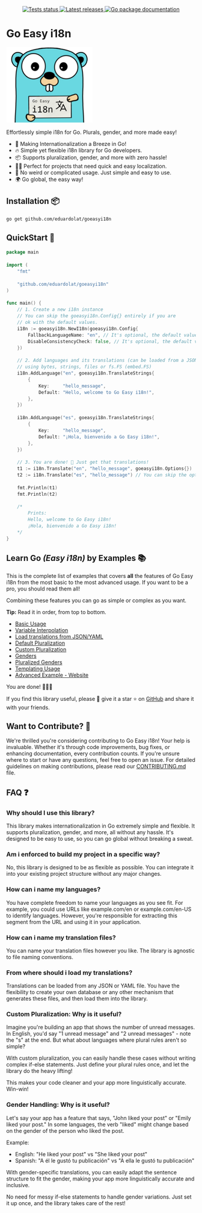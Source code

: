 <p align="center">
	<a href="https://github.com/eduardolat/goeasyi18n/actions" target="_blank" rel="noopener">
		<img src="https://github.com/eduardolat/goeasyi18n/actions/workflows/test.yml/badge.svg" alt="Tests status" />
	</a>
	<a href="https://github.com/eduardolat/goeasyi18n/releases" target="_blank" rel="noopener">
		<img src="https://img.shields.io/github/release/eduardolat/goeasyi18n.svg" alt="Latest releases" />
	</a>
	<a href="https://pkg.go.dev/github.com/eduardolat/goeasyi18n" target="_blank" rel="noopener">
		<img src="https://godoc.org/github.com/ganigeorgiev/fexpr?status.svg" alt="Go package documentation" />
	</a>
</p>

# Go Easy i18n

<img src="./assets/i18n-gopher.png" alt="Go Easy i18n" style="height: 200px;"/>

<br/>

Effortlessly simple i18n for Go. Plurals, gender, and more made easy!

- 🚀 Making Internationalization a Breeze in Go!
- 🔥 Simple yet flexible i18n library for Go developers.
- 📦 Supports pluralization, gender, and more with zero hassle!
- 👩‍💻 Perfect for projects that need quick and easy localization.
- 🚫 No weird or complicated usage. Just simple and easy to use.
- 🌍 Go global, the easy way!

## Installation 📦

```bash
go get github.com/eduardolat/goeasyi18n
```

## QuickStart 🚀

```go
package main

import (
	"fmt"

	"github.com/eduardolat/goeasyi18n"
)

func main() {
	// 1. Create a new i18n instance
	// You can skip the goeasyi18n.Config{} entirely if you are
	// ok with the default values.
	i18n := goeasyi18n.NewI18n(goeasyi18n.Config{
		FallbackLanguageName: "en", // It's optional, the default value is "en"
		DisableConsistencyCheck: false, // It's optional, the default value is false
	})

	// 2. Add languages and its translations (can be loaded from a JSON/YAML file)
	// using bytes, strings, files or fs.FS (embed.FS)
	i18n.AddLanguage("en", goeasyi18n.TranslateStrings{
		{
			Key:     "hello_message",
			Default: "Hello, welcome to Go Easy i18n!",
		},
	})

	i18n.AddLanguage("es", goeasyi18n.TranslateStrings{
		{
			Key:     "hello_message",
			Default: "¡Hola, bienvenido a Go Easy i18n!",
		},
	})

	// 3. You are done! 🎉 Just get that translations!
	t1 := i18n.Translate("en", "hello_message", goeasyi18n.Options{})
	t2 := i18n.Translate("es", "hello_message") // You can skip the options if you don't need them

	fmt.Println(t1)
	fmt.Println(t2)

	/*
		Prints:
		Hello, welcome to Go Easy i18n!
		¡Hola, bienvenido a Go Easy i18n!
	*/
}
```

## Learn Go ***(Easy i18n)*** by Examples 📚

This is the complete list of examples that covers **all** the features of Go Easy i18n from the most basic to the most advanced usage. If you want to be a pro, you should read them all!

Combining these features you can go as simple or complex as you want.

**Tip:** Read it in order, from top to bottom.

- [Basic Usage](/examples/01-basic-usage/main.go)
- [Variable Interpolation](/examples/02-variable-interpolation/main.go)
- [Load translations from JSON/YAML](/examples/03-json-yaml-loaders/README.md)
- [Default Pluralization](/examples/04-default-pluralization/main.go)
- [Custom Pluralization](/examples/05-custom-pluralization/main.go)
- [Genders](/examples/06-genders/main.go)
- [Pluralized Genders](/examples/07-pluralized-genders/main.go)
- [Templating Usage](/examples/08-templating/README.md)
- [Advanced Example - Website](/examples/09-advanced-example/README.md)

You are done! 🎉🎉🎉

If you find this library useful, please 🙏 give it a star ⭐️ on [GitHub](https://github.com/eduardolat/goeasyi18n) and share it with your friends.

## Want to Contribute? 🌟

We're thrilled you're considering contributing to Go Easy i18n! Your help is invaluable. Whether it's through code improvements, bug fixes, or enhancing documentation, every contribution counts. If you're unsure where to start or have any questions, feel free to open an issue. For detailed guidelines on making contributions, please read our [CONTRIBUTING.md](CONTRIBUTING.md) file.

## FAQ ❓

### Why should I use this library?

This library makes internationalization in Go extremely simple and flexible. It supports pluralization, gender, and more, all without any hassle. It's designed to be easy to use, so you can go global without breaking a sweat.

### Am i enforced to build my project in a specific way?

No, this library is designed to be as flexible as possible. You can integrate it into your existing project structure without any major changes.

### How can i name my languages?

You have complete freedom to name your languages as you see fit. For example, you could use URLs like example.com/en or example.com/en-US to identify languages. However, you're responsible for extracting this segment from the URL and using it in your application.

### How can i name my translation files?

You can name your translation files however you like. The library is agnostic to file naming conventions.

### From where should i load my translations?

Translations can be loaded from any JSON or YAML file. You have the flexibility to create your own database or any other mechanism that generates these files, and then load them into the library.

### Custom Pluralization: Why is it useful?

Imagine you're building an app that shows the number of unread messages.
In English, you'd say "1 unread message" and "2 unread messages" - note the "s" at the end.
But what about languages where plural rules aren't so simple?

With custom pluralization, you can easily handle these cases without writing complex if-else
statements. Just define your plural rules once, and let the library do the heavy lifting!

This makes your code cleaner and your app more linguistically accurate. Win-win!

### Gender Handling: Why is it useful?

Let's say your app has a feature that says, "John liked your post" or "Emily liked your post."
In some languages, the verb "liked" might change based on the gender of the person who
liked the post.

Example:
- English: "He liked your post" vs "She liked your post"
- Spanish: "A él le gustó tu publicación" vs "A ella le gustó tu publicación"

With gender-specific translations, you can easily adapt the sentence structure to fit the
gender, making your app more linguistically accurate and inclusive.

No need for messy if-else statements to handle gender variations. Just set it up once, and
the library takes care of the rest!
